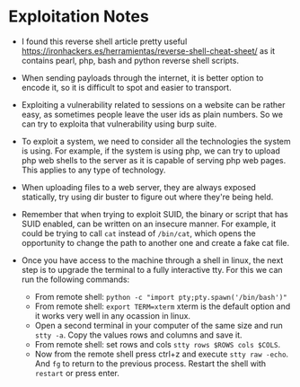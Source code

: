 # Exploitation Notes

- I found this reverse shell article pretty useful https://ironhackers.es/herramientas/reverse-shell-cheat-sheet/ as it contains pearl, php, bash and python reverse shell scripts.

- When sending payloads through the internet, it is better option to encode it, so it is difficult to spot and easier to transport.

- Exploiting a vulnerability related to sessions on a website can be rather easy, as sometimes people leave the user ids as plain numbers. So we can try to exploita that vulnerability using burp suite.

- To exploit a system, we need to consider all the technologies the system is using. For example, if the system is using php, we can try to upload php web shells to the server as it is capable of serving php web pages. This applies to any type of technology.

- When uploading files to a web server, they are always exposed statically, try using dir buster to figure out where they're being held.

- Remember that when trying to exploit SUID, the binary or script that has SUID enabled, can be written on an insecure manner. For example, it could be trying to call `cat` instead of `/bin/cat`, which opens the opportunity to change the path to another one and create a fake cat file.

- Once you have access to the machine through a shell in linux, the next step is to upgrade the terminal to a fully interactive tty. For this we can run the following commands:
    + From remote shell: `python -c "import pty;pty.spawn('/bin/bash')"`
    + From remote shell: `export TERM=xterm` xterm is the default option and it works very well in any ocassion in linux.
    + Open a second terminal in your computer of the same size and run `stty -a`. Copy the values rows and columns and save it.
    + From remote shell: set rows and cols `stty rows $ROWS cols $COLS`.
    + Now from the remote shell press ctrl+z and execute `stty raw -echo`. And `fg` to return to the previous process. Restart the shell with `restart` or press enter.